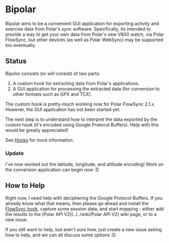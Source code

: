 # Bipolar

Bipolar aims to be a convenient GUI application for exporting activity
and exercise data from Polar's sync software.  Specifically, its intended to
provide a way to get your own data from Polar's new V800 watch, via Polar
FlowSync, but other devices (as well as Polar WebSync) may be supported too
eventually.

## Status

Bipolor consists (or _will_ consist) of two parts:

1. A custom hook for extracting data from Polar's applications.
2. A GUI application for processing the extracted data (for conversion to other
   formats such as GPX and TCX).

The custom hook is pretty-much working now for Polar FlowSync 2.1.x.  However,
the GUI application has not been started yet.

The next step is to understand how to interpret the data exported by the custom
hook (it's encoded using Google Protocol Buffers).  Help with this would be
greatly appreciated!

See [Hooks](../../wiki/Hooks) for more information.

### Update

I've now worked out the latitude, longitude, and altitude encoding! Work on the
conversion application can begin now :D

## How to Help

Right now, I need help with deciphering the Google Protocol Buffers. If you
already know what that means, then please go ahead and install the
[FlowSync hook](../../wiki/Hooks), capture some session data, and start
mapping - either add the results to the [Polar API V2](../../wiki/Polar API V2)
wiki page, or to a new issue.

If you still want to help, but aren't sure how, just create a new issue asking
how to help, and we can all discuss some options :D
